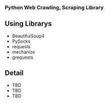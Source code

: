 ### Python Web Crawling, Scraping Library

## Using Librarys
- BeautifulSoup4
- PySocks
- requests
- mechanize
- grequests

## Detail
- TBD
- TBD
- TBD